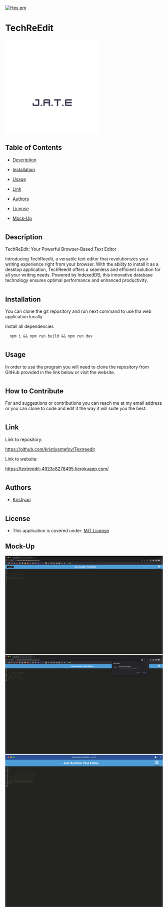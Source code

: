 [![Hex.pm](https://img.shields.io/badge/license%20-mit-blue?style=for-the-badge&logo=appveyor)](https://choosealicense.com/licenses/mit)
# TechReEdit

<img
  src="./client/src/images/logo.png"
  alt="Alt text"
  title="MyLittleWebSHop"
  style="display: inline-block; margin: 0 auto; max-height: 300px">


## Table of Contents

* [Description](#description)

* [Installation](#installation)
* [Usage](#usage)
* [Link](#link)
* [Authors](#authors)
* [License](#license)
* [Mock-Up](#mock-up)
#

## Description

TechReEdit: Your Powerful Browser-Based Text Editor

Introducing TechReedit, a versatile text editor that revolutionizes your writing experience right from your browser. With the ability to install it as a desktop application, TechReedit offers a seamless and efficient solution for all your writing needs. Powered by IndexedDB, this innovative database technology ensures optimal performance and enhanced productivity.


#
## Installation

You can clone the git repository and run next command to use tha web application locally

Install all dependencies

```
  npm i && npm run build && npm run dev   
```

#
## Usage
In order to use the program you will need to clone the repository from GitHub provided in the link below or visit the website.

#
## How to Contribute
For and suggestions or contributions you can reach me at my email address or you can clone to code and edit it the way it will suite you the best.
#


## Link
Link to repository:

https://github.com/kristiyantefov/Textreedit

Link to website:


https://textreedit-4923c8278495.herokuapp.com/
#
## Authors

- [Kristiyan](https://github.com/kristiyantefov)

#
## License

- This application is covered under: [MIT License](https://choosealicense.com/licenses/mit)

## Mock-Up

<img
  src="./client/src/images/Screenshot 2023-06-19 at 15.57.02.png"
  alt="Alt text"
  title="MyLittleWebSHop"
  style="display: inline-block; margin: 0 auto; max-width:">
  <img
  src="./client/src/images/Screenshot 2023-06-19 at 15.57.16.png"
  alt="Alt text"
  title="MyLittleWebSHop"
  style="display: inline-block; margin: 0 auto; max-width:">
  <img
  src="./client/src/images/Screenshot 2023-06-19 at 15.57.26.png"
  alt="Alt text"
  title="MyLittleWebSHop"
  style="display: inline-block; margin: 0 auto; max-width:">
